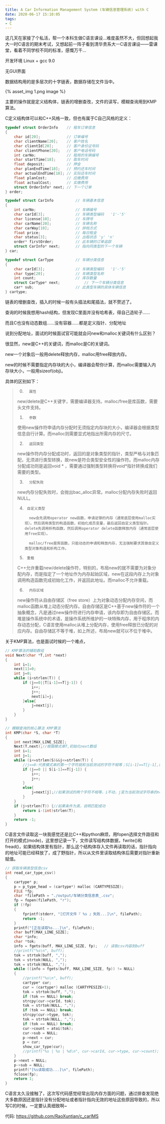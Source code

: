 ```yaml
---
title: A Car Information Management System (车辆信息管理系统) with C
date: 2020-06-17 15:10:05
tags:
- C
---
```


这几天在家接了个私活，帮一个本科生做C语言课设...难度虽然不大，但回想起我大一时C语言的期末考试，又想起前一阵子看到清华贵系大一C语言课设——雷课堂，看着不同学校不同的标准，感慨万千...



开发环境 Linux + gcc 9.0

无GUI界面

数据结构用的是多层次的十字链表，数据存储在文件当中。

{% asset_img 1.png  image %}

<!-- more -->

主要的操作就是定义结构体，链表的增删查改，文件的读写，模糊查询用到KMP算法。

C定义结构体可以和C++风格一致，但也有属于C自己风格的定义：

```c
typedef struct OrderInfo    // 租车订单信息
{
    char id[20];            // 订单编号
    char clientName[20];    // 客户姓名
    char clientId[20];      // 客户身份证号码
    char clientPhone[20];	// 客户电话号码
    int carNo;          	// 租用的车辆编号
    char startTime[18];     // 取车时间
    float deposit;          // 押金
    char planEndTime[18];   // 预约还车时间
    char actualEndTime[18]; // 实际还车时间
    float planCost;         // 应缴费用
    float actualCost;       // 实缴费用
    struct OrderInfo* next; // 下一个订单
} order;

typedef struct CarInfo  		// 车辆基本信息
{
    int carNo;          		// 车辆编号
    char carId[3];         		// 车辆类型编码   '1'-'5'
    char license[10];   		// 车牌号 
    char carName[20];   		// 车辆名称
    char carWay[10];    		// 排档方式
    float price;        		// 每日租金
    char status[3];        		// 出租状态 'y' 'n'
    order* firstOrder;  		// 此车辆的订单追踪
    struct CarInfo* next;		// 指向同类型的下一个车辆
} car;

typedef struct CarType  		// 车辆分类信息
{
    char carId[3];         		// 车辆类型编码   '1'-'5'
    char type[20];      		// 车辆类型名称
    int count;          		// 库存数量
    struct CarType* next;      		// 下一个车辆分类信息
    car* sub;           		// 此类型车辆的具体车辆信息
} cartype;
```



链表的增删查改，插入的时候一般有头插法和尾插法，就不赘述了。

查询的时候我想用hash结构，但发现C里面并没有哈希表，得自己造轮子……

而且C也没有动态数组……没有容器……都是定义指针、分配地址

说到分配地址，面试的时候面试官可能就会问new和malloc关键词有什么区别？

很显然，new是C++的关键词，而malloc是C的关键词。

new一个对象后一般用delete释放内存，malloc用free释放内存。

new的时候不需要指定内存块的大小，编译器会帮你计算，而malloc需要输入内存块大小，一般用sizeof(obj)。

具体的区别如下：

> 0.       属性
>
> new/delete是C++关键字，需要编译器支持。malloc/free是库函数，需要头文件支持。
>
> 1.       参数
>
> 使用new操作符申请内存分配时无须指定内存块的大小，编译器会根据类型信息自行计算。而malloc则需要显式地指出所需内存的尺寸。
>
> 2.       返回类型
>
> new操作符内存分配成功时，返回的是对象类型的指针，类型严格与对象匹配，无须进行类型转换，故new是符合类型安全性的操作符。而malloc内存分配成功则是返回void * ，需要通过强制类型转换将void*指针转换成我们需要的类型。
>
> 3.       分配失败
>
> new内存分配失败时，会抛出bac_alloc异常。malloc分配内存失败时返回NULL。
>
> 4.      自定义类型
>
>          new会先调用operator new函数，申请足够的内存（通常底层使用malloc实现）。然后调用类型的构造函数，初始化成员变量，最后返回自定义类型指针。delete先调用析构函数，然后调用operator delete函数释放内存（通常底层使用free实现）。
>
>          malloc/free是库函数，只能动态的申请和释放内存，无法强制要求其做自定义类型对象构造和析构工作。
>
> 5.      重载
>
> C++允许重载new/delete操作符，特别的，布局new的就不需要为对象分配内存，而是指定了一个地址作为内存起始区域，new在这段内存上为对象调用构造函数完成初始化工作，并返回此地址。而malloc不允许重载。
>
> 6.       内存区域
>
> new操作符从自由存储区（free store）上为对象动态分配内存空间，而malloc函数从堆上动态分配内存。自由存储区是C++基于new操作符的一个抽象概念，凡是通过new操作符进行内存申请，该内存即为自由存储区。而堆是操作系统中的术语，是操作系统所维护的一块特殊内存，用于程序的内存动态分配，C语言使用malloc从堆上分配内存，使用free释放已分配的对应内存。自由存储区不等于堆，如上所述，布局new就可以不位于堆中。

关于KMP算法，也是面试时候的一个难点，

```c
// KMP算法的辅助数组
void Next(char *T,int *next)
{
    int i=1;
    next[1]=0;
    int j=0;
    while (i<strlen(T)) {
        if (j==0||T[i-1]==T[j-1]) {
            i++;
            j++;
            next[i]=j;
        }else{
            j=next[j];
        }
    }
}

// 模糊查询的核心算法 KMP算法
int KMP(char *S, char *T)
{
    int next[MAX_LINE_SIZE];
    Next(T,next);//根据模式串T,初始化next数组
    int i=1;
    int j=1;
    while (i<=strlen(S)&&j<=strlen(T)) {
        //j==0:代表模式串的第一个字符就和当前测试的字符不相等；S[i-1]==T[j-1],如果对应位置字符相等，两种情况下，指向当前测试的两个指针下标i和j都向后移
        if (j==0 || S[i-1]==T[j-1]) {
            i++;
            j++;
        }
        else{
            j=next[j];//如果测试的两个字符不相等，i不动，j变为当前测试字符串的next值
        }
    }
    if (j>strlen(T)) {//如果条件为真，说明匹配成功
        return i-(int)strlen(T);
    }
    return -1;
}
```



C语言文件读取这一块我感觉还是比C++和python麻烦，用fopen选择文件路径和打开的模式(mode)，这里想记录一下，文件读写结构体数据，fwrite()和fread()，如果结构体里有指针，那么这个结构体存入文件再读取的话，指针指向的地址可能已经释放了，成了野指针，所以从文件里读取结构体后需要对指针重新赋值。

```c
// 获取车辆类型信息csv
int read_car_type_csv()     
{
    cartype* p;
    p = p_type_head = (cartype*) malloc (CARTYPESIZE);
    FILE *fp;
    char *filePath = "./output/车辆分类信息表_.csv";
    fp = fopen(filePath, "r");
    if (!fp) 
    {
        fprintf(stderr, "[打开文件『 %s 』失败...]\n", filePath);
        return -1;
    }
    printf("[正在读取%s...]\n", filePath);
    char buff[MAX_LINE_SIZE];
    char *info;
    char *tok;
    info = fgets(buff, MAX_LINE_SIZE, fp);   // 读取csv内容到buff
    //printf("%s\n", buff);
    tok = strtok(buff, ",");
    tok = strtok(NULL, ",");
    tok = strtok(NULL, ",");
    while ((info = fgets(buff, MAX_LINE_SIZE, fp)) != NULL) 
    {
        //printf("%s\n", buff);
        cartype* cur;
        cur = (cartype*) malloc (CARTYPESIZE+1);
        tok = strtok(buff, ",");
        if (tok == NULL) break;
        strcpy(cur->carId, tok);
        tok = strtok(NULL, ",");
        if (tok == NULL) break;
        strcpy(cur->type, tok);
        tok = strtok(NULL, ",");
        if (tok == NULL) break;
        cur->count = atoi(tok);
        cur->sub = NULL;
        p->next = cur;
        p = cur;
        show_car_type(cur);
        //printf("%s | %s | %d\n", cur->carId, cur->type, cur->count);
    }
    p->next = NULL;
    p->sub = NULL;
    printf("[%s读取成功...]\n", filePath);
    fclose(fp);
    return 1;
}
```

C语言太久没接触了，这次写代码感觉经常出现内存方面的问题，通过排查发现绝大多数原因还是指针没有分配地址或者指针指向无效的地址这些原因导致的，所以写C的时候，一定要认真细致啊~

代码: https://github.com/RaoXuntian/c_carIMS
